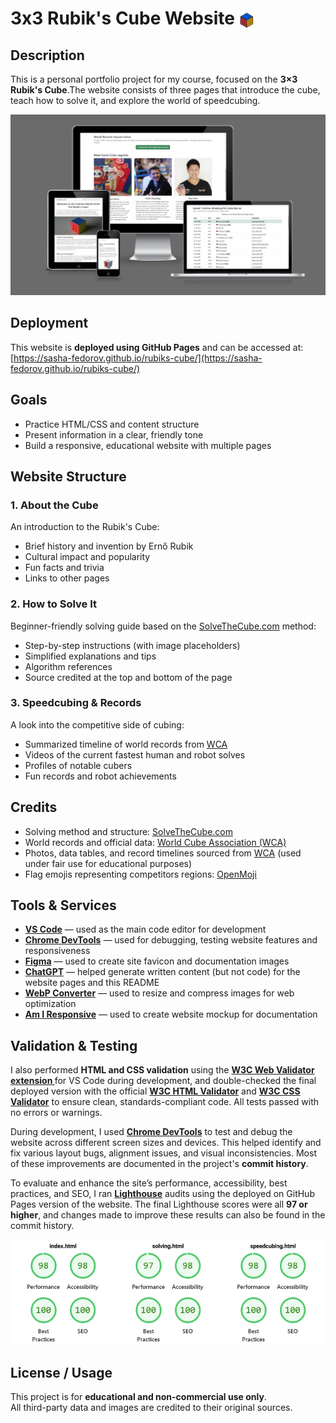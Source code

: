 # 3x3 Rubik's Cube Website <img src="./assets/images/favicon.svg" alt="Website Favicon" width="24" style="vertical-align: middle;">


## Description

This is a personal portfolio project for my course, focused on the **3×3 Rubik's Cube**.The website consists of three pages that introduce the cube, teach how to solve it, and explore the world of speedcubing.

![Responsive Mockup](./documentation/mockup.webp)

## Deployment

This website is **deployed using GitHub Pages** and can be accessed at: [https://sasha-fedorov.github.io/rubiks-cube/](https://sasha-fedorov.github.io/rubiks-cube/)

## Goals

- Practice HTML/CSS and content structure
- Present information in a clear, friendly tone
- Build a responsive, educational website with multiple pages


## Website Structure

### 1. **About the Cube**

An introduction to the Rubik's Cube:

- Brief history and invention by Ernő Rubik
- Cultural impact and popularity
- Fun facts and trivia
- Links to other pages

### 2. **How to Solve It**

Beginner-friendly solving guide based on the [SolveTheCube.com](https://solvethecube.com/) method:

- Step-by-step instructions (with image placeholders)
- Simplified explanations and tips
- Algorithm references
- Source credited at the top and bottom of the page

### 3. **Speedcubing & Records**

A look into the competitive side of cubing:

- Summarized timeline of world records from [WCA](https://www.worldcubeassociation.org/)
- Videos of the current fastest human and robot solves
- Profiles of notable cubers
- Fun records and robot achievements


## Credits

- Solving method and structure: [SolveTheCube.com](https://solvethecube.com/)
- World records and official data: [World Cube Association (WCA)](https://www.worldcubeassociation.org/)
- Photos, data tables, and record timelines sourced from [WCA](https://www.worldcubeassociation.org/) (used under fair use for educational purposes)
- Flag emojis representing competitors regions: [OpenMoji](https://openmoji.org/)


## Tools & Services

- **[VS Code](https://code.visualstudio.com/)** — used as the main code editor for development
- **[Chrome DevTools](https://developer.chrome.com/docs/devtools)** — used for debugging, testing website features and responsiveness 
- **[Figma](https://www.figma.com/)** — used to create site favicon and documentation images
- **[ChatGPT](https://chat.openai.com/)** — helped generate written content (but not code) for the website pages and this README
- **[WebP Converter](https://developers.google.com/speed/webp)** — used to resize and compress images for web optimization
- **[Am I Responsive](https://ui.dev/amiresponsive)** — used to create website mockup for documentation


## Validation & Testing


I also performed **HTML and CSS validation** using the **[W3C Web Validator extension ](https://marketplace.visualstudio.com/items?itemName=CelianRiboulet.webvalidator)** for VS Code during development, and double-checked the final deployed version with the official **[W3C HTML Validator](https://validator.w3.org/)** and **[W3C CSS Validator](https://jigsaw.w3.org/css-validator/)** to ensure clean, standards-compliant code. All tests passed with no errors or warnings.

During development, I used **[Chrome DevTools](https://developer.chrome.com/docs/devtools)** to test and debug the website across different screen sizes and devices. This helped identify and fix various layout bugs, alignment issues, and visual inconsistencies. Most of these improvements are documented in the project's **commit history**.

To evaluate and enhance the site’s performance, accessibility, best practices, and SEO, I ran **[Lighthouse](https://developer.chrome.com/docs/lighthouse)** audits using the deployed on GitHub Pages version of the website. The final Lighthouse scores were all **97 or higher**, and changes made to improve these results can also be found in the commit history.

![Lighthouse Report Screenshot](./documentation/lighthouse.png)


## License / Usage

This project is for **educational and non-commercial use only**.  
All third-party data and images are credited to their original sources.

